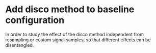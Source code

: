 # Add disco method to baseline configuration

In order to study the effect of the disco method
independent from resampling or custom signal samples,
so that different effects can be disentangled.
